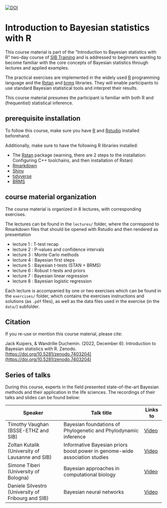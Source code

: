 [![DOI](https://zenodo.org/badge/DOI/10.5281/zenodo.7403204.svg)](https://doi.org/10.5281/zenodo.7403204)


# Introduction to Bayesian statistics with R

This course material is part of the "Introduction to Bayesian statistics with R" two-day course of [SIB Training](https://www.sib.swiss/training/upcoming-training-courses) and is 
 addressed to beginners wanting to become familiar with the core concepts of Bayesian statistics through lectures and applied examples. 

The practical exercises are implemented in the widely used [R](https://www.r-project.org/) programming language and the [Rstan](https://mc-stan.org/users/interfaces/rstan) and [brms](https://cran.r-project.org/web/packages/brms/index.html) libraries. They will enable participants to use standard Bayesian statistical tools and interpret their results.

This course material presumes the participant is familiar with both R and (frequentist) statistical inference.


## prerequisite installation

To follow this course, make sure you have [R](https://www.r-project.org/) and [Rstudio](https://www.rstudio.com/) installed beforehand.

Additionally, make sure to have the following R libraries installed:

 * The [Rstan](https://github.com/stan-dev/rstan/wiki/RStan-Getting-Started) package (warning, there are 2 steps to the installation: Configuring C++ toolchains, and then installation of Rstan)
 * [Rmarkdown](https://rmarkdown.rstudio.com/lesson-1.html)
 * [Shiny](https://shiny.rstudio.com/tutorial/written-tutorial/lesson1/)
 * [tidyverse](https://www.tidyverse.org/packages/)
 * [BRMS](https://cran.r-project.org/web/packages/brms/index.html)


## course material organization

The course material is organized in 8 lectures, with corresponding exercises.

The lectures can be found in the `lectures/` folder,
where the correspond to Rmarkdown files that should be opened with Rstudio and then rendered as presentation

 * lecture 1 : T-test recap
 * lecture 2 : P-values and confidence intervals
 * lecture 3 : Monte Carlo methods
 * lecture 4 : Bayesian first steps
 * lecture 5 : Bayesian t-tests (STAN + BRMS)
 * lecture 6 : Robust t-tests and priors
 * lecture 7 : Bayesian linear regression
 * lecture 8 : Bayesian logistic regression

Each lecture is accompanied by one or two exercises which can be found in the `exercises/` folder, which contains the exercises instructions and solutions (as `.pdf` files), as well as the data files used in the exercise (in the `data/`) subfolder.

## Citation

If you re-use or mention this course material, please cite:


Jack Kuipers, & Wandrille Duchemin. (2022, December 6). Introduction to Bayesian statistics with R. Zenodo. [https://doi.org/10.5281/zenodo.7403204](https://doi.org/10.5281/zenodo.7403204)


## Series of talks

During this course, experts in the field presented state-of-the-art Bayesian methods and their application in the life sciences. The recordings of their talks and slides can be found below:


| Speaker      | Talk title | Links to | 
| ----------- | ----------- | ----------- |
| Timothy Vaughan (BSSE-ETHZ and SIB)   | Bayesian foundations of Phylogenetic and Phylodynamic inference  | [Video](https://youtu.be/5_Dx3x9L6UU) |
| Zoltan Kutalik (University of Lausanne and SIB)   | Informative Bayesian priors boost power in genome-wide association studies | [Video](https://youtu.be/xQ46n5jbhyY) |
| Simone Tiberi (University of Bologna)      | Bayesian approaches in computational biology | [Video](https://youtu.be/P_wXv1iFlSk) |
| Daniele Silvestro (University of Fribourg and SIB)   | Bayesian neural networks | [Video](https://youtu.be/O0KPqrwshPw) |
